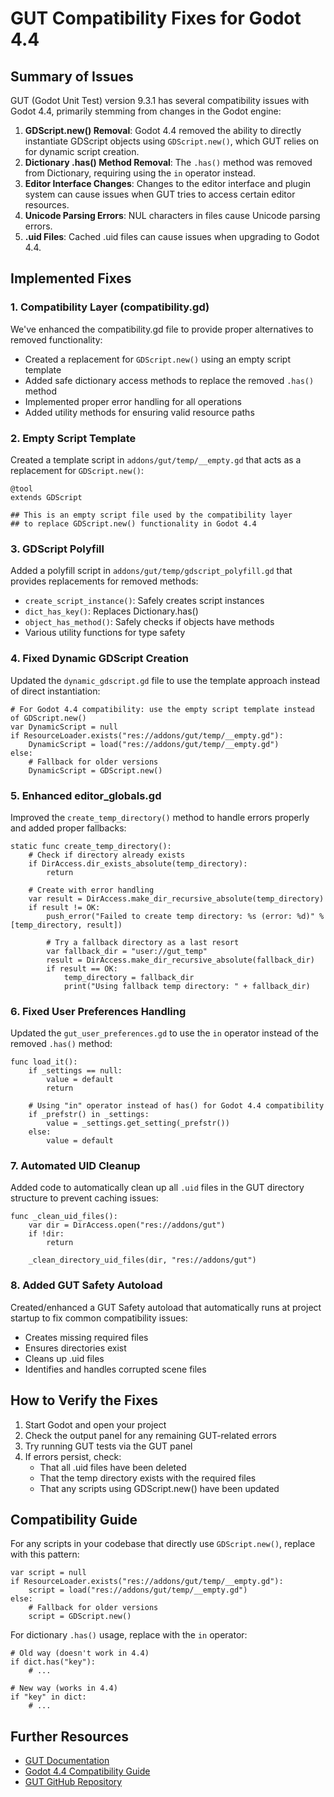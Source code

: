 # GUT Compatibility Fixes for Godot 4.4

## Summary of Issues

GUT (Godot Unit Test) version 9.3.1 has several compatibility issues with Godot 4.4, primarily stemming from changes in the Godot engine:

1. **GDScript.new() Removal**: Godot 4.4 removed the ability to directly instantiate GDScript objects using `GDScript.new()`, which GUT relies on for dynamic script creation.
2. **Dictionary .has() Method Removal**: The `.has()` method was removed from Dictionary, requiring using the `in` operator instead.
3. **Editor Interface Changes**: Changes to the editor interface and plugin system can cause issues when GUT tries to access certain editor resources.
4. **Unicode Parsing Errors**: NUL characters in files cause Unicode parsing errors.
5. **.uid Files**: Cached .uid files can cause issues when upgrading to Godot 4.4.

## Implemented Fixes

### 1. Compatibility Layer (compatibility.gd)

We've enhanced the compatibility.gd file to provide proper alternatives to removed functionality:

- Created a replacement for `GDScript.new()` using an empty script template
- Added safe dictionary access methods to replace the removed `.has()` method
- Implemented proper error handling for all operations
- Added utility methods for ensuring valid resource paths

### 2. Empty Script Template

Created a template script in `addons/gut/temp/__empty.gd` that acts as a replacement for `GDScript.new()`:

```gdscript
@tool
extends GDScript

## This is an empty script file used by the compatibility layer
## to replace GDScript.new() functionality in Godot 4.4
```

### 3. GDScript Polyfill

Added a polyfill script in `addons/gut/temp/gdscript_polyfill.gd` that provides replacements for removed methods:

- `create_script_instance()`: Safely creates script instances
- `dict_has_key()`: Replaces Dictionary.has()
- `object_has_method()`: Safely checks if objects have methods
- Various utility functions for type safety

### 4. Fixed Dynamic GDScript Creation

Updated the `dynamic_gdscript.gd` file to use the template approach instead of direct instantiation:

```gdscript
# For Godot 4.4 compatibility: use the empty script template instead of GDScript.new()
var DynamicScript = null
if ResourceLoader.exists("res://addons/gut/temp/__empty.gd"):
    DynamicScript = load("res://addons/gut/temp/__empty.gd")
else:
    # Fallback for older versions
    DynamicScript = GDScript.new()
```

### 5. Enhanced editor_globals.gd

Improved the `create_temp_directory()` method to handle errors properly and added proper fallbacks:

```gdscript
static func create_temp_directory():
    # Check if directory already exists
    if DirAccess.dir_exists_absolute(temp_directory):
        return
    
    # Create with error handling
    var result = DirAccess.make_dir_recursive_absolute(temp_directory)
    if result != OK:
        push_error("Failed to create temp directory: %s (error: %d)" % [temp_directory, result])
        
        # Try a fallback directory as a last resort
        var fallback_dir = "user://gut_temp"
        result = DirAccess.make_dir_recursive_absolute(fallback_dir)
        if result == OK:
            temp_directory = fallback_dir
            print("Using fallback temp directory: " + fallback_dir)
```

### 6. Fixed User Preferences Handling

Updated the `gut_user_preferences.gd` to use the `in` operator instead of the removed `.has()` method:

```gdscript
func load_it():
    if _settings == null:
        value = default
        return
        
    # Using "in" operator instead of has() for Godot 4.4 compatibility
    if _prefstr() in _settings:
        value = _settings.get_setting(_prefstr())
    else:
        value = default
```

### 7. Automated UID Cleanup

Added code to automatically clean up all `.uid` files in the GUT directory structure to prevent caching issues:

```gdscript
func _clean_uid_files():
    var dir = DirAccess.open("res://addons/gut")
    if !dir:
        return
        
    _clean_directory_uid_files(dir, "res://addons/gut")
```

### 8. Added GUT Safety Autoload

Created/enhanced a GUT Safety autoload that automatically runs at project startup to fix common compatibility issues:

- Creates missing required files
- Ensures directories exist
- Cleans up .uid files
- Identifies and handles corrupted scene files

## How to Verify the Fixes

1. Start Godot and open your project
2. Check the output panel for any remaining GUT-related errors
3. Try running GUT tests via the GUT panel
4. If errors persist, check:
   - That all .uid files have been deleted
   - That the temp directory exists with the required files
   - That any scripts using GDScript.new() have been updated

## Compatibility Guide

For any scripts in your codebase that directly use `GDScript.new()`, replace with this pattern:

```gdscript
var script = null
if ResourceLoader.exists("res://addons/gut/temp/__empty.gd"):
    script = load("res://addons/gut/temp/__empty.gd")
else:
    # Fallback for older versions
    script = GDScript.new()
```

For dictionary `.has()` usage, replace with the `in` operator:

```gdscript
# Old way (doesn't work in 4.4)
if dict.has("key"):
    # ...

# New way (works in 4.4)
if "key" in dict:
    # ...
```

## Further Resources

- [GUT Documentation](https://gut.readthedocs.io/en/latest/)
- [Godot 4.4 Compatibility Guide](https://docs.godotengine.org/en/stable/tutorials/migration/upgrading_to_godot_4_4.html)
- [GUT GitHub Repository](https://github.com/bitwes/Gut)
